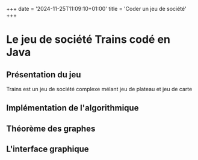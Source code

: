 +++
date = '2024-11-25T11:09:10+01:00'
title = 'Coder un jeu de société'
+++

# Le jeu de société Trains codé en Java

## Présentation du jeu

Trains est un jeu de société complexe mélant jeu de plateau et jeu de carte

## Implémentation de l'algorithmique 

## Théorème des graphes

## L'interface graphique 

